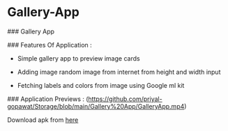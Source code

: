 # Gallery-App

### Gallery App

### Features Of Application :

- Simple gallery app to preview image cards
  
- Adding image random image from internet from height and width input
  
- Fetching labels and colors from image using Google ml kit
  

### Application Previews :
(https://github.com/priyal-gopawat/Storage/blob/main/Gallery%20App/GalleryApp.mp4)

Download apk from [here]()
